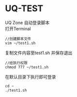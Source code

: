 # UQ-TEST
UQ Zone 自动登录脚本 \
打开Terminal
```
//创建脚本文件
vim ~/test1.sh
```
复制文件内容至test1.sh 并保存退出
```
//给执行权限
chmod 777 ~/test1.sh
```
在默认目录下执行即可登录
```
cd ~
./test1.sh
```
